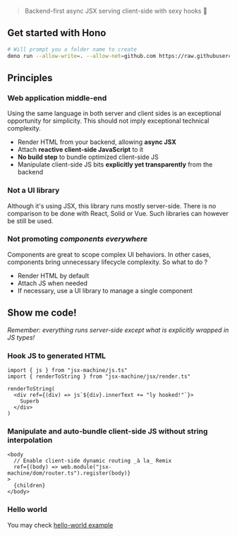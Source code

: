 > Backend-first async JSX serving client-side with sexy hooks 🦜

## Get started with Hono

```sh
# Will prompt you a folder name to create
deno run --allow-write=. --allow-net=github.com https://raw.githubusercontent.com/ngasull/jsx-machine/master/jsx-machine/init.ts
```

## Principles

### Web application middle-end

Using the same language in both server and client sides is an exceptional opportunity for simplicity.
This should not imply exceptional technical complexity.

- Render HTML from your backend, allowing **async JSX**
- Attach **reactive client-side JavaScript** to it
- **No build step** to bundle optimized client-side JS
- Manipulate client-side JS bits **explicitly yet transparently** from the backend

### Not a UI library

Although it's using JSX, this library runs mostly server-side.
There is no comparison to be done with React, Solid or Vue.
Such libraries can however be still be used.

### Not promoting _components everywhere_

Components are great to scope complex UI behaviors. In other cases, components bring unnecessary lifecycle complexity. So what to do ?

- Render HTML by default
- Attach JS when needed
- If necessary, use a UI library to manage a single component

## Show me code!

_Remember: everything runs server-side except what is explicitly wrapped in JS types!_

### Hook JS to generated HTML

```tsx
import { js } from "jsx-machine/js.ts"
import { renderToString } from "jsx-machine/jsx/render.ts"

renderToString(
  <div ref={(div) => js`${div}.innerText += "ly hooked!"`}>
    Superb
  </div>
)
```

### Manipulate and auto-bundle client-side JS without string interpolation

```tsx
<body
  // Enable client-side dynamic routing _à la_ Remix
  ref={(body) => web.module("jsx-machine/dom/router.ts").register(body)}
>
  {children}
</body>
```

### Hello world

You may check [hello-world example](./examples/hello-world)
